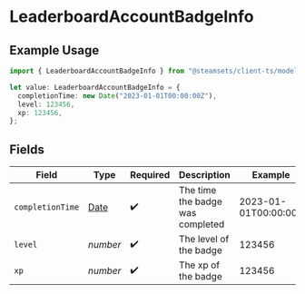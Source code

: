 # LeaderboardAccountBadgeInfo

## Example Usage

```typescript
import { LeaderboardAccountBadgeInfo } from "@steamsets/client-ts/models/components";

let value: LeaderboardAccountBadgeInfo = {
  completionTime: new Date("2023-01-01T00:00:00Z"),
  level: 123456,
  xp: 123456,
};
```

## Fields

| Field                                                                                         | Type                                                                                          | Required                                                                                      | Description                                                                                   | Example                                                                                       |
| --------------------------------------------------------------------------------------------- | --------------------------------------------------------------------------------------------- | --------------------------------------------------------------------------------------------- | --------------------------------------------------------------------------------------------- | --------------------------------------------------------------------------------------------- |
| `completionTime`                                                                              | [Date](https://developer.mozilla.org/en-US/docs/Web/JavaScript/Reference/Global_Objects/Date) | :heavy_check_mark:                                                                            | The time the badge was completed                                                              | 2023-01-01T00:00:00Z                                                                          |
| `level`                                                                                       | *number*                                                                                      | :heavy_check_mark:                                                                            | The level of the badge                                                                        | 123456                                                                                        |
| `xp`                                                                                          | *number*                                                                                      | :heavy_check_mark:                                                                            | The xp of the badge                                                                           | 123456                                                                                        |